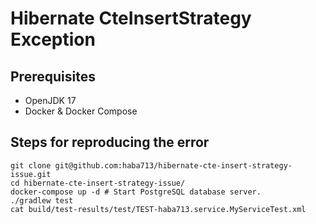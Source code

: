 # Hibernate CteInsertStrategy Exception

## Prerequisites

- OpenJDK 17
- Docker & Docker Compose

## Steps for reproducing the error

```
git clone git@github.com:haba713/hibernate-cte-insert-strategy-issue.git
cd hibernate-cte-insert-strategy-issue/
docker-compose up -d # Start PostgreSQL database server.
./gradlew test
cat build/test-results/test/TEST-haba713.service.MyServiceTest.xml
```
